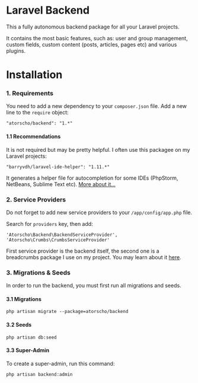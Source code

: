 # Laravel Backend
This a fully autonomous backend package for all your Laravel projects.

It contains the most basic features, such as: user and group management, custom fields, custom content (posts, articles, pages etc) and various plugins.

# Installation

### 1. Requirements
You need to add a new dependency to your `composer.json` file. Add a new line to the `require` object:

	"atorscho/backend": "1.*"

#### 1.1 Recommendations
It is not required but may be pretty helpful. I often use this packagee on my Laravel projects:

	"barryvdh/laravel-ide-helper": "1.11.*"

It generates a helper file for autocompletion for some IDEs (PhpStorm, NetBeans, Sublime Text etc). [More about it...](https://github.com/barryvdh/laravel-ide-helper)

### 2. Service Providers
Do not forget to add new service providers to your `/app/config/app.php` file.

Search for `providers` key, then add:

	'Atorscho\Backend\BackendServiceProvider',
	'Atorscho\Crumbs\CrumbsServiceProvider'

First service provider is the backend itself, the second one is a breadcrumbs package I use on my project. You may learn about it [here](https://github.com/atorscho/crumbs).

### 3. Migrations & Seeds
In order to run the backend, you must first run all migrations and seeds.

#### 3.1 Migrations
	php artisan migrate --package=atorscho/backend

#### 3.2 Seeds
	php artisan db:seed

#### 3.3 Super-Admin
To create a super-admin, run this command:

	php artisan backend:admin
